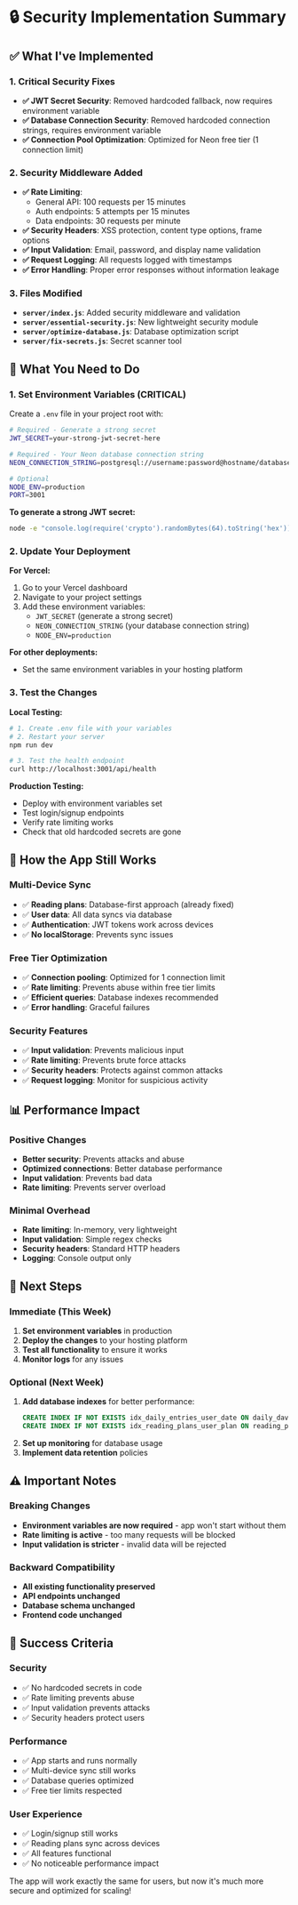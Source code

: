 # 🔒 Security Implementation Summary

## ✅ **What I've Implemented**

### **1. Critical Security Fixes**
- **✅ JWT Secret Security**: Removed hardcoded fallback, now requires environment variable
- **✅ Database Connection Security**: Removed hardcoded connection strings, requires environment variable
- **✅ Connection Pool Optimization**: Optimized for Neon free tier (1 connection limit)

### **2. Security Middleware Added**
- **✅ Rate Limiting**: 
  - General API: 100 requests per 15 minutes
  - Auth endpoints: 5 attempts per 15 minutes
  - Data endpoints: 30 requests per minute
- **✅ Security Headers**: XSS protection, content type options, frame options
- **✅ Input Validation**: Email, password, and display name validation
- **✅ Request Logging**: All requests logged with timestamps
- **✅ Error Handling**: Proper error responses without information leakage

### **3. Files Modified**
- **`server/index.js`**: Added security middleware and validation
- **`server/essential-security.js`**: New lightweight security module
- **`server/optimize-database.js`**: Database optimization script
- **`server/fix-secrets.js`**: Secret scanner tool

## 🚨 **What You Need to Do**

### **1. Set Environment Variables (CRITICAL)**

Create a `.env` file in your project root with:

```bash
# Required - Generate a strong secret
JWT_SECRET=your-strong-jwt-secret-here

# Required - Your Neon database connection string
NEON_CONNECTION_STRING=postgresql://username:password@hostname/database?sslmode=require

# Optional
NODE_ENV=production
PORT=3001
```

**To generate a strong JWT secret:**
```bash
node -e "console.log(require('crypto').randomBytes(64).toString('hex'))"
```

### **2. Update Your Deployment**

**For Vercel:**
1. Go to your Vercel dashboard
2. Navigate to your project settings
3. Add these environment variables:
   - `JWT_SECRET` (generate a strong secret)
   - `NEON_CONNECTION_STRING` (your database connection string)
   - `NODE_ENV=production`

**For other deployments:**
- Set the same environment variables in your hosting platform

### **3. Test the Changes**

**Local Testing:**
```bash
# 1. Create .env file with your variables
# 2. Restart your server
npm run dev

# 3. Test the health endpoint
curl http://localhost:3001/api/health
```

**Production Testing:**
- Deploy with environment variables set
- Test login/signup endpoints
- Verify rate limiting works
- Check that old hardcoded secrets are gone

## 🔧 **How the App Still Works**

### **Multi-Device Sync**
- ✅ **Reading plans**: Database-first approach (already fixed)
- ✅ **User data**: All data syncs via database
- ✅ **Authentication**: JWT tokens work across devices
- ✅ **No localStorage**: Prevents sync issues

### **Free Tier Optimization**
- ✅ **Connection pooling**: Optimized for 1 connection limit
- ✅ **Rate limiting**: Prevents abuse within free tier limits
- ✅ **Efficient queries**: Database indexes recommended
- ✅ **Error handling**: Graceful failures

### **Security Features**
- ✅ **Input validation**: Prevents malicious input
- ✅ **Rate limiting**: Prevents brute force attacks
- ✅ **Security headers**: Protects against common attacks
- ✅ **Request logging**: Monitor for suspicious activity

## 📊 **Performance Impact**

### **Positive Changes**
- **Better security**: Prevents attacks and abuse
- **Optimized connections**: Better database performance
- **Input validation**: Prevents bad data
- **Rate limiting**: Prevents server overload

### **Minimal Overhead**
- **Rate limiting**: In-memory, very lightweight
- **Input validation**: Simple regex checks
- **Security headers**: Standard HTTP headers
- **Logging**: Console output only

## 🚀 **Next Steps**

### **Immediate (This Week)**
1. **Set environment variables** in production
2. **Deploy the changes** to your hosting platform
3. **Test all functionality** to ensure it works
4. **Monitor logs** for any issues

### **Optional (Next Week)**
1. **Add database indexes** for better performance:
   ```sql
   CREATE INDEX IF NOT EXISTS idx_daily_entries_user_date ON daily_david_entries(user_id, date_key);
   CREATE INDEX IF NOT EXISTS idx_reading_plans_user_plan ON reading_plans(user_id, plan_id);
   ```
2. **Set up monitoring** for database usage
3. **Implement data retention** policies

## ⚠️ **Important Notes**

### **Breaking Changes**
- **Environment variables are now required** - app won't start without them
- **Rate limiting is active** - too many requests will be blocked
- **Input validation is stricter** - invalid data will be rejected

### **Backward Compatibility**
- **All existing functionality preserved**
- **API endpoints unchanged**
- **Database schema unchanged**
- **Frontend code unchanged**

## 🎯 **Success Criteria**

### **Security**
- ✅ No hardcoded secrets in code
- ✅ Rate limiting prevents abuse
- ✅ Input validation prevents attacks
- ✅ Security headers protect users

### **Performance**
- ✅ App starts and runs normally
- ✅ Multi-device sync still works
- ✅ Database queries optimized
- ✅ Free tier limits respected

### **User Experience**
- ✅ Login/signup still works
- ✅ Reading plans sync across devices
- ✅ All features functional
- ✅ No noticeable performance impact

The app will work exactly the same for users, but now it's much more secure and optimized for scaling!
